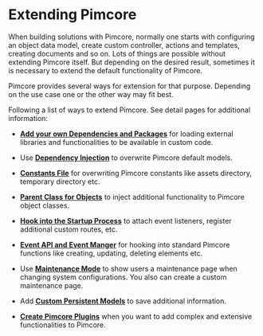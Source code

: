 # Extending Pimcore

When building solutions with Pimcore, normally one starts with configuring an object data model, 
create custom controller, actions and templates, creating documents and so on. Lots of things 
are possible without extending Pimcore itself. 
But depending on the desired result, sometimes it is necessary to extend the default functionality
of Pimcore. 

Pimcore provides several ways for extension for that purpose. Depending on the use case one or the other
way may fit best. 

Following a list of ways to extend Pimcore. See detail pages for additional information: 

* [**Add your own Dependencies and Packages**](./01_Add_Your_Own_Dependencies_and_Packages.md) for loading external libraries and functionalities 
 to be available in custom code. 
 
* Use [**Dependency Injection**](./03_Dependency_Injection.md) to overwrite Pimcore default models. 

* [**Constants File**](./05_Constants_File.md) for overwriting Pimcore constants like assets
 directory, temporary directory etc. 
 
* [**Parent Class for Objects**](./07_Parent_Class_for_Objects.md) to inject additional functionality
 to Pimcore object classes. 
 
* [**Hook into the Startup Process**](./09_Hook_into_the_Startup_Process.md) to attach event listeners, 
 register additional custom routes, etc. 
 
* [**Event API and Event Manger**](../10_Extending_Pimcore/11_Event_API_and_Event_Manager.md) for hooking into standard
 Pimcore functions like creating, updating, deleting elements etc. 
 
* Use [**Maintenance Mode**](./15_Maintenance_Mode.md) to show users a maintenance page when 
 changing system configurations. You also can create a custom maintenance page. 
 
* Add [**Custom Persistent Models**](./17_Custom_Persistent_Models.md) to save additional information. 

* [**Create Pimcore Plugins**](./13_Plugin_Developers_Guide/README.md) when you want to add complex and extensive functionalities to Pimcore. 
